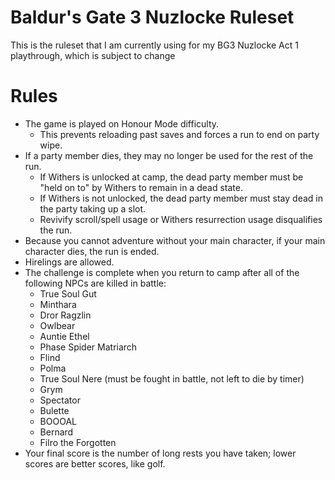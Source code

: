 # Baldur's Gate 3 Nuzlocke Ruleset

This is the ruleset that I am currently using for my BG3 Nuzlocke Act 1 playthrough, which is subject to change

# Rules

- The game is played on Honour Mode difficulty.
	- This prevents reloading past saves and forces a run to end on party wipe.
- If a party member dies, they may no longer be used for the rest of the run.
	- If Withers is unlocked at camp, the dead party member must be "held on to" by Withers to remain in a dead state.
	- If Withers is not unlocked, the dead party member must stay dead in the party taking up a slot.
	- Revivify scroll/spell usage or Withers resurrection usage disqualifies the run.
- Because you cannot adventure without your main character, if your main character dies, the run is ended.
- Hirelings are allowed.
- The challenge is complete when you return to camp after all of the following NPCs are killed in battle: 
	- True Soul Gut
	- Minthara
	- Dror Ragzlin
	- Owlbear
	- Auntie Ethel
	- Phase Spider Matriarch
	- Flind
	- Polma
	- True Soul Nere (must be fought in battle, not left to die by timer)
	- Grym
	- Spectator
	- Bulette
	- BOOOAL
	- Bernard 
	- Filro the Forgotten
- Your final score is the number of long rests you have taken; lower scores are better scores, like golf.
